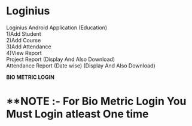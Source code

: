 # Loginius
Loginius Android Application  (Education)<br/>
1)Add Student<br/>
2)Add Course<br/>
3)Add Attendance<br/>
4)View Report <br/>
Project Report (Display And Also Download)<br/>
Attendance Report (Date wise) (Display And Also Download)<br/>
 
 <b>BIO METRIC LOGIN</b><br>
 
 # **NOTE :- For Bio Metric Login You Must Login atleast One time
